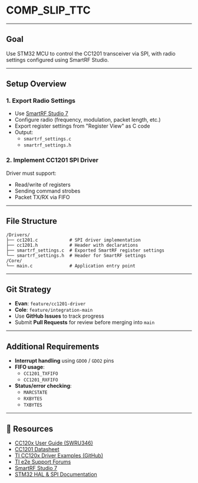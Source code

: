 # COMP_SLIP_TTC

---

## Goal
Use STM32 MCU to control the CC1201 transceiver via SPI, with radio settings configured using SmartRF Studio.

---

## Setup Overview

### 1. Export Radio Settings
- Use [SmartRF Studio 7](https://www.ti.com/tool/SMARTRFTM-STUDIO)
- Configure radio (frequency, modulation, packet length, etc.)
- Export register settings from "Register View" as C code
- Output:
    - `smartrf_settings.c`
    - `smartrf_settings.h`

### 2. Implement CC1201 SPI Driver
Driver must support:
- Read/write of registers
- Sending command strobes
- Packet TX/RX via FIFO

---

## File Structure
```text
/Drivers/
├── cc1201.c            # SPI driver implementation
├── cc1201.h            # Header with declarations
├── smartrf_settings.c  # Exported SmartRF register settings
└── smartrf_settings.h  # Header for SmartRF settings
/Core/
└── main.c              # Application entry point
```
---

## Git Strategy
- **Evan**: `feature/cc1201-driver`
- **Cole**: `feature/integration-main`
- Use **GitHub Issues** to track progress
- Submit **Pull Requests** for review before merging into `main`

---

## Additional Requirements
- **Interrupt handling** using `GDO0` / `GDO2` pins
- **FIFO usage**:
  - `CC1201_TXFIFO`
  - `CC1201_RXFIFO`
- **Status/error checking**:
  - `MARCSTATE`
  - `RXBYTES`
  - `TXBYTES`

---

## 🔗 Resources
- [CC120x User Guide (SWRU346)](https://www.ti.com/lit/ug/swru346b/swru346b.pdf)
- [CC1201 Datasheet](https://www.ti.com/lit/ds/symlink/cc1201.pdf)
- [TI CC120x Driver Examples (GitHub)](https://github.com/LSandler-TI/CC120x-Driver)
- [TI e2e Support Forums](https://e2e.ti.com/)
- [SmartRF Studio 7](https://www.ti.com/tool/SMARTRFTM-STUDIO)
- [STM32 HAL & SPI Documentation](https://www.st.com/en/embedded-software/stm32cube-mcu-packages.html)
